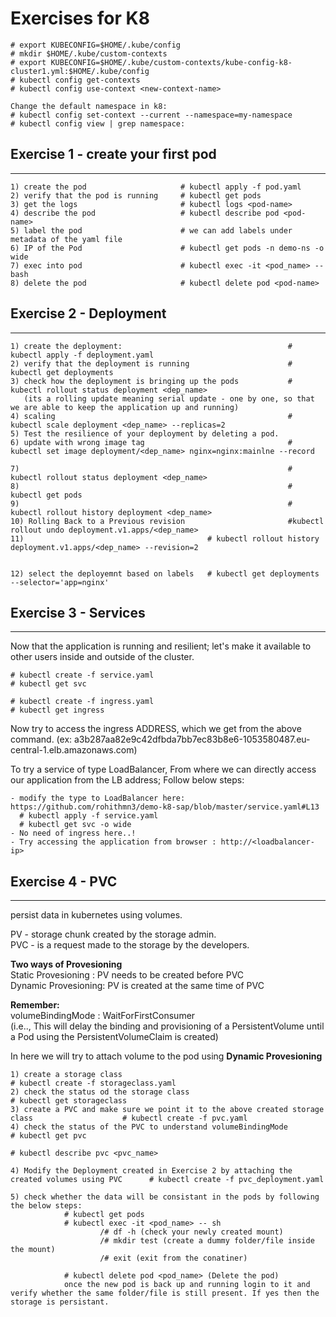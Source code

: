 # Exercises for K8
```
# export KUBECONFIG=$HOME/.kube/config
# mkdir $HOME/.kube/custom-contexts
# export KUBECONFIG=$HOME/.kube/custom-contexts/kube-config-k8-cluster1.yml:$HOME/.kube/config
# kubectl config get-contexts
# kubectl config use-context <new-context-name>

Change the default namespace in k8:
# kubectl config set-context --current --namespace=my-namespace
# kubectl config view | grep namespace:

```

  
  
## Exercise 1 - create your first pod
**************
```
1) create the pod                     # kubectl apply -f pod.yaml
2) verify that the pod is running     # kubectl get pods
3) get the logs                       # kubectl logs <pod-name>
4) describe the pod                   # kubectl describe pod <pod-name>
5) label the pod                      # we can add labels under metadata of the yaml file
6) IP of the Pod                      # kubectl get pods -n demo-ns -o wide
7) exec into pod                      # kubectl exec -it <pod_name> -- bash
8) delete the pod                     # kubectl delete pod <pod-name>

```
## Exercise 2 - Deployment
**************
```
1) create the deployment:                                     # kubectl apply -f deployment.yaml
2) verify that the deployment is running                      # kubectl get deployments
3) check how the deployment is bringing up the pods           # kubectl rollout status deployment <dep_name>
   (its a rolling update meaning serial update - one by one, so that we are able to keep the application up and running)
4) scaling                                                    # kubectl scale deployment <dep_name> --replicas=2
5) Test the resilience of your deployment by deleting a pod.
6) update with wrong image tag                                # kubectl set image deployment/<dep_name> nginx=nginx:mainlne --record

7)                                                            # kubectl rollout status deployment <dep_name>
8)                                                            # kubectl get pods
9)                                                            # kubectl rollout history deployment <dep_name>
10) Rolling Back to a Previous revision                       #kubectl rollout undo deployment.v1.apps/<dep_name>
11)                                         # kubectl rollout history deployment.v1.apps/<dep_name> --revision=2


12) select the deployemnt based on labels   # kubectl get deployments --selector='app=nginx'
```

## Exercise 3 - Services
**************
Now that the application is running and resilient; let's make it available to other users inside and outside of the cluster.

```
# kubectl create -f service.yaml
# kubectl get svc

# kubectl create -f ingress.yaml
# kubectl get ingress
```
Now try to access the ingress ADDRESS, which we get from the above command. (ex: a3b287aa82e9c42dfbda7bb7ec83b8e6-1053580487.eu-central-1.elb.amazonaws.com)

To try a service of type LoadBalancer, From where we can directly access our application from the LB address; Follow below steps:
```
- modify the type to LoadBalancer here: https://github.com/rohithmn3/demo-k8-sap/blob/master/service.yaml#L13
  # kubectl apply -f service.yaml
  # kubectl get svc -o wide
- No need of ingress here..!
- Try accessing the application from browser : http://<loadbalancer-ip>
```
## Exercise 4 - PVC                                     
**************                                                                                          
persist data in kubernetes using volumes.                                                                              
                                                                   
PV - storage chunk created by the storage admin.                                                                                   
PVC - is a request made to the storage by the developers.                                                                             
                                                                    
**Two ways of Provesioning**                                 
Static Provesioning : PV needs to be created before PVC                                        
Dynamic Provesioning: PV is created at the same time of PVC                                          
                                                    
**Remember:**                                                
volumeBindingMode : WaitForFirstConsumer                                                 
(i.e.., This will delay the binding and provisioning of a PersistentVolume until a Pod using the PersistentVolumeClaim is created)                           

In here we will try to attach volume to the pod using **Dynamic Provesioning**                                          
```
1) create a storage class                                                                       # kubectl create -f storageclass.yaml
2) check the status od the storage class                                                        # kubectl get storageclass
3) create a PVC and make sure we point it to the above created storage class                    # kubectl create -f pvc.yaml
4) check the status of the PVC to understand volumeBindingMode                                  # kubectl get pvc
                                                                                                # kubectl describe pvc <pvc_name>

4) Modify the Deployment created in Exercise 2 by attaching the created volumes using PVC      # kubectl create -f pvc_deployment.yaml

5) check whether the data will be consistant in the pods by following the below steps:
            # kubectl get pods 
            # kubectl exec -it <pod_name> -- sh
                    /# df -h (check your newly created mount)
                    /# mkdir test (create a dummy folder/file inside the mount) 
                    /# exit (exit from the conatiner)
            
            # kubectl delete pod <pod_name> (Delete the pod)
            once the new pod is back up and running login to it and verify whether the same folder/file is still present. If yes then the storage is persistant.
            
```
